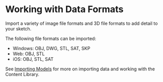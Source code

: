 # Working with Data Formats

Import a variety of image file formats and 3D file formats to add detail to your sketch.

The following file formats can be imported:

* Windows:  OBJ, DWG, STL, SAT, SKP&#x20;
* Web: OBJ, STL
* iOS: OBJ, STL, SAT

See [Importing Models](../formit-primer/part-i/import-export-and-content-library.md) for more on importing data and working with the Content Library.
